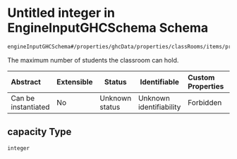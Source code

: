 # Untitled integer in EngineInputGHCSchema Schema

```txt
engineInputGHCSchema#/properties/ghcData/properties/classRooms/items/properties/capacity
```

The maximum number of students the classroom can hold.


| Abstract            | Extensible | Status         | Identifiable            | Custom Properties | Additional Properties | Access Restrictions | Defined In                                                         |
| :------------------ | ---------- | -------------- | ----------------------- | :---------------- | --------------------- | ------------------- | ------------------------------------------------------------------ |
| Can be instantiated | No         | Unknown status | Unknown identifiability | Forbidden         | Allowed               | none                | [ghc.schema.json\*](../out/ghc.schema.json "open original schema") |

## capacity Type

`integer`

